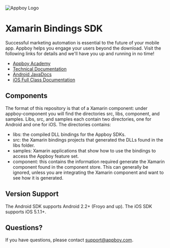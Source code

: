 ![Appboy Logo](http://www.appboy.com/assets/logo-cee4c217ff207f321cc7250f86a1037d.gif)

# Xamarin Bindings SDK

Successful marketing automation is essential to the future of your mobile app. Appboy helps you engage your users beyond the download. Visit the following links for details and we'll have you up and running in no time!

- [Appboy Academy](http://www.appboy.com/academy "Appboy Academy")
- [Technical Documentation](http://documentation.appboy.com "Appboy Technical Documentation")
- [Android JavaDocs](http://appboy.github.io/appboy-android-sdk/javadocs/ "Appboy Android SDK Class Documentation")
- [iOS Full Class Documentation](http://appboy.github.io/appboy-ios-sdk/docs/annotated.html "Appboy iOS SDK Class Documentation")

## Components

The format of this repository is that of a Xamarin component:  under appboy-component you will find the directories src, 
libs, component, and samples.  Libs, src, and samples each contain two directories, one for Android and one for iOS.  The directories
contains:

- libs:  the compiled DLL bindings for the Appboy SDKs.
- src:  the Xamarin bindings projects that generated the DLLs found in the libs folder.
- samples:  Xamarin applications that show how to use the bindings to access the Appboy feature set.
- component:  this contains the information required generate the Xamarin component found in the component store. This can 
generally be ignored, unless you are integrating the Xamarin component and want to see how it is generated.

## Version Support

The Android SDK supports Android 2.2+ (Froyo and up).  The iOS SDK supports iOS 5.1.1+.

## Questions?

If you have questions, please contact [support@appboy.com](mailto:support@appboy.com).

